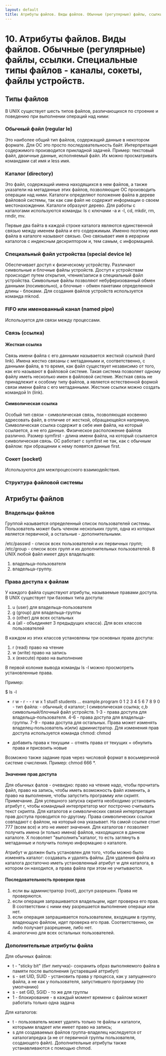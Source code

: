 ```yaml
---
layout: default
title: Атрибуты файлов. Виды файлов. Обычные (регулярные) файлы, ссылки. Специальные типы файлов - каналы, сокеты, файлы устройств.
---
```


# 10. Атрибуты файлов. Виды файлов. Обычные (регулярные) файлы, ссылки. Специальные типы файлов - каналы, сокеты, файлы устройств.

##  Типы файлов

В UNIX существует шесть типов файлов, различающихся по строение и поведению при выполнении операций над ними:

### Обычный файл (regular le)

Это наиболее общий тип файлов, содержащий данные в некотором формате. Для ОС это просто последовательность байт. Интерпретация содержимого производится прикладной задачей.
Пример: текстовый файл, двоичные данные, исполняемый файл. Их можно просматривать командами cat имя и less имя.

### Каталог (directory)

Это файл, содержащий имена находящихся в нем файлов, а также указатели на метаданные этих файлов, позволяющие ОС производить операции над ними.
Каталоги определяют положение файла в дереве файловой системы, так как сам файл не содержит информации о своем местонахождении. Каталоги образуют дерево.
Для работы с каталогами используются команды: ls с ключами -a и -l, cd, mkdir, rm, rmdir, mv.

Первые два байта в каждой строке каталога являются единственной связью между именем файла и его содержимым. Именно поэтому имя файла в каталоге называют связью. Оно связывает имя в иерархии каталогов с индексным дескриптором и, тем самым, с информацией.

### Специальный файл устройства (special device le)

Обеспечивает доступ к физическому устройству. Различают символьные и блочные файлы устройств. Доступ к устройствам происходит путем открытия, чтения/записи в специальный файл устройства. Символьные файлы
позволяют небуферизованный обмен данными (посимвольно), а блочные - обмен пакетами определенной длины - блоками.  Для создания файлов устройств используется команда mknod.

### FIFO или именованный канал (named pipe)

Используется для связи между процессами. 

### Связь (ссылка)

#### Жесткая ссылка

Связь имени файла с его данными называется жесткой ссылкой (hard link). Имена жестко связаны с метаданными и, соответственно, с данными файла, в то время, как файл существует независимо от того, как его называют в файловой системе. Такая система позволяет одному файлу иметь несколько имен в файловой системе.
Жесткая связь не принадлежит к особому типу файлов, а является естественной формой связи имени файла с его метаданными. Жесткие ссылки можно создать командой ln (link).

#### Символическая ссылка

Особый тип связи - символическая связь, позволяющая косвенно адресовать файл, в отличие от жесткой, обращающейся напрямую. Символическая ссылка содержит в себе имя файла, на который ссылается, а не его данные. Физическое расположение файлов различно. Размер symfirst - длина имени файла, на который ссылается символическая связь. ОС работает с symfirst не так, как с обычным файлом: при обращении к нему появятся данные first.

### Сокет (socket)

Используются для межпроцессного взаимодействия. 

### Структура файловой системы

##  Атрибуты файлов

### Владельцы файлов

Группой называется определенный список пользователей системы. Пользователь может быть членом нескольких групп, одна из которых является первичной, а остальные - дополнительными.

/etc/passwd - список всех пользователей и их первичных групп; /etc/group - список всех групп и их дополнительных пользователей. В UNIX любой файл имеет двух владельцев:

1. владельца-пользователя
2. владельца-группу.

### Права доступа к файлам

У каждого файла существуют атрибуты, называемые правами доступа. В UNIX существует три базовых типа доступа:

1. u (user) для владельца-пользователя
2. g (group) для владельца-группы
3. o (other) для всех остальных
4. а (all - объединяет 3 предыдущих класса). Для всех классов пользователей

В каждом из этих классов установлены три основных права доступа:

1. r (read) право на чтение
2. w (write) право на запись
3. x (execute) право на выполнение

В первой колонке вывода команды ls -l можно просмотреть установленные права.

Пример:

$ ls -l

- r w - r - - r w x 1 stud1 students ... example.program
0 1 2 3 4 5 6 7 8 9
0 - тип файла: - обычный; d каталог; l символическая ссылка;
c,b символьный/блочный файл устройств.
1-3 - права доступа для владельца-пользователя.
4-6 - права доступа для владельца-группы.
7-9 - права доступа для остальных.
Права может изменять владелец-пользователь и(или) администратор.
Для изменения прав доступа используется команда chmod:
chmod

+ добавить права к текущим
− отнять права от текущих
= обнулить права и присвоить новые


Возможно также задание прав через числовой формат в восьмеричной системе счисления.
Пример: chmod 666 *.

#### Значение прав доступа

Для обычных фалов - очевидно: право на чтение надо, чтобы прочитать файл, право на запись, чтобы иметь возможность файл изменить, а право на выполнение, чтобы запустить программу или скрипт.
Примечание. Для успешного запуска скрипта необходимо установить атрибут r, чтобы командный интерпретатор мог построчно считывать текст
скрипта. Для каталогов и символических связей интерпретация прав доступа проводится по-другому. Права символических ссылок совпадают с файлом, на который она указывает. На самой ссылке стоит 777 (всем все) и это не имеет значения. Для каталогов r позволяет получить имена (и только имена) файлов, находящихся в данном каталоге. X позволяет "выполнить"каталог, то есть заглянуть в метаданные и получить полную информацию о каталоге.

Атрибут w должен быть установлен для того, чтобы можно было изменять каталог: создавать и удалять файлы. Для удаления файла из каталога достаточно иметь установленный атрибут w для каталога, в котором он находился, а права файла при этом не учитываются.

#### Последовательность проверки прав

1. если вы администратор (root), доступ разрешен. Права не проверяются.
2. если операция запрашивается владельцем, идет проверка его прав. В соответствии с ними ему разрешается выполнение операци или нет.
3. если операция запрашивается пользователем, входящим в группу, владеющую файлом, идет проверка его прав. Соответственно, он либо получает разрешение, либо нет.
4. аналогично для всех остальных пользователей.

### Дополнительные атрибуты файла

Для обычных файлов:
* t - "sticky bit" (бит липучка)- сохранить образ выполняемого файла в памяти после выполнения (устаревший аттрибут)
* s - set UID, SUID - установить права у процесса, как у запущенного файла, а не как у пользователя, запустившего программу (по умолчанию)
* s - set GID, SGID - то же для группы
* 1 - блокирование - в каждый момент времени с файлом может работать только одна задача

Для каталогов:
* t - пользователь может удалять только те файлы и каталоги, которыми владеет или имеет право на запись;
* s для создаваемых файлов группа-владелец наследуется от каталогапредка (а не от первичной группы пользователя, создающего файл). Дополнительные атрибуты также устанавливаются с помощью chmod.